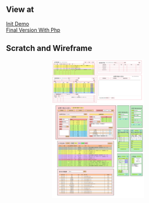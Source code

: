 ## View at
[Init Demo](https://jason2714.github.io/software-engineering/%E4%B8%BB%E6%8E%A7%E5%8F%B0%E9%A0%81%E9%9D%A2)  
[Final Version With Php](https://jason2714.github.io/software-engineering/%E6%8F%9A%E6%98%87/%E4%B8%BB%E6%8E%A7%E5%8F%B0%E9%A0%81%E9%9D%A2)

## Scratch and Wireframe
<center>
<img src="sshot-2.png" width="50%" alt="scratch"/>
<img src="wireframe.png" width="50%" alt="wireframe"/>
</center>
